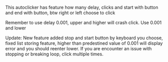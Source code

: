 This autoclicker has feature how many delay, clicks and start with button and end with button, btw right or left choose to click

Remember to use delay 0.001, upper and higher will crash click. Use 0.001 and lower

Update:  New feature added stop and start button by keyboard you choose, fixed list storing feature, higher than predestined value of 0.001 will display error and you should reenter lower. If you are 
encounter an issue with stopping or breaking loop, click multiple times.
